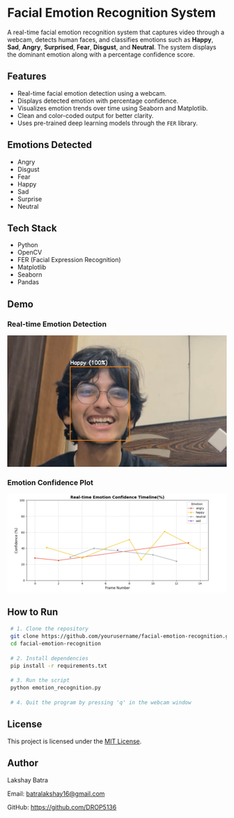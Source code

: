 # Facial Emotion Recognition System

A real-time facial emotion recognition system that captures video through a webcam, detects human faces, and classifies emotions such as **Happy**, **Sad**, **Angry**, **Surprised**, **Fear**, **Disgust**, and **Neutral**. The system displays the dominant emotion along with a percentage confidence score.

## Features

- Real-time facial emotion detection using a webcam.
- Displays detected emotion with percentage confidence.
- Visualizes emotion trends over time using Seaborn and Matplotlib.
- Clean and color-coded output for better clarity.
- Uses pre-trained deep learning models through the `FER` library.

## Emotions Detected

- Angry  
- Disgust  
- Fear  
- Happy  
- Sad  
- Surprise  
- Neutral

## Tech Stack

- Python  
- OpenCV  
- FER (Facial Expression Recognition)  
- Matplotlib  
- Seaborn  
- Pandas  

## Demo

### Real-time Emotion Detection

![Webcam Detection](demo_image.jpg)

### Emotion Confidence Plot

![Emotion Plot](graph_plot.png)

## How to Run

```bash
 # 1. Clone the repository
 git clone https://github.com/yourusername/facial-emotion-recognition.git
 cd facial-emotion-recognition

 # 2. Install dependencies
 pip install -r requirements.txt

 # 3. Run the script
 python emotion_recognition.py

 # 4. Quit the program by pressing 'q' in the webcam window
```

## License

This project is licensed under the [MIT License](LICENSE).

## Author
Lakshay Batra

Email: batralakshay16@gmail.com

GitHub: https://github.com/DROP5136
